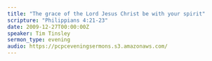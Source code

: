 ```yaml
---
title: "The grace of the Lord Jesus Christ be with your spirit"
scripture: "Philippians 4:21-23"
date: 2009-12-27T00:00:00Z
speaker: Tim Tinsley
sermon_type: evening
audio: https://pcpceveningsermons.s3.amazonaws.com/ 
---
```



